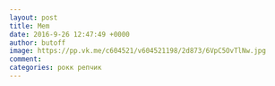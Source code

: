 ```yaml
--- 
layout: post 
title: Mem 
date: 2016-9-26 12:47:49 +0000 
author: butoff 
image: https://pp.vk.me/c604521/v604521198/2d873/6VpC5OvTlNw.jpg
comment: 
categories: рокк репчик
---
```

